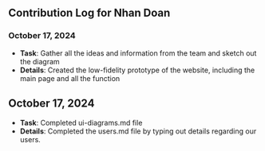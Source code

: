 ## Contribution Log for Nhan Doan

### October 17, 2024
- **Task**: Gather all the ideas and information from the team and sketch out the diagram
- **Details**: Created the low-fidelity prototype of the website, including the main page and all the function
## October 17, 2024
- **Task**: Completed ui-diagrams.md file
- **Details**: Completed the users.md file by typing out details regarding our users.
